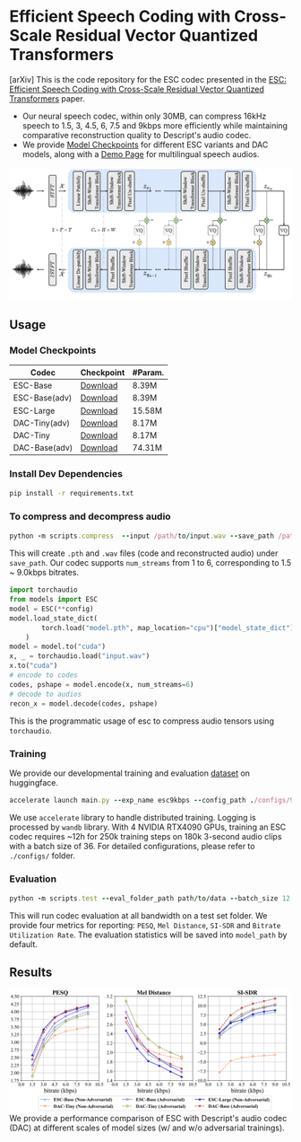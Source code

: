 # Efficient Speech Coding with Cross-Scale Residual Vector Quantized Transformers

[arXiv] This is the code repository for the ESC codec presented in the [ESC: Efficient Speech Coding with Cross-Scale Residual Vector Quantized Transformers](https://arxiv.org/abs/2404.19441) paper. 
- Our neural speech codec, within only 30MB, can compress 16kHz speech to 1.5, 3, 4.5, 6, 7.5 and 9kbps more efficiently while maintaining comparative reconstruction quality to Descript's audio codec. 
- We provide [Model Checkpoints](#model-checkpoints) for different ESC variants and DAC models, along with a [Demo Page](https://western-spatula-93a.notion.site/Efficient-Speech-Codec-0e513f33cf104f799e16bcad015b03ef?pvs=4) for multilingual speech audios. 

![An illustration of ESC Architecture](assets/architecture.png)
## Usage

### Model Checkpoints

| Codec  | Checkpoint                                      | #Param. |
|--------|-------------------------------------------------|----------|
| ESC-Base           | [Download](https://drive.google.com/file/d/1OF1ab3az6nKOY8owSUhUH0ksYHFmR1bc/view?usp=sharing) | 8.39M    |
| ESC-Base(adv)      | [Download](https://drive.google.com/file/d/1_g1dFYhY7qXKWkcq8_Q6I-kv8tQW_SF7/view?usp=sharing) | 8.39M    |
| ESC-Large          | [Download](https://drive.google.com/file/d/180Q4zctqeNnDmRvoMsVQ-3iCB5FriJbN/view?usp=sharing) | 15.58M   |
| DAC-Tiny(adv)      | [Download](https://drive.google.com/file/d/1ED-B_S7ftsb8CqoFGTNkWUIrMKrk-iiu/view?usp=sharing) | 8.17M    |
| DAC-Tiny           | [Download](https://drive.google.com/file/d/1jk8zPYBYmxgsiSzrgoQynF6hnzoiIuX8/view?usp=sharing) | 8.17M    |
| DAC-Base(adv)      | [Download](https://drive.google.com/file/d/1moy0FX-aPlx54MajBRuE-zjYeNlJUjI6/view?usp=sharing) | 74.31M   |


### Install Dev Dependencies
```bash
pip install -r requirements.txt
```

### To compress and decompress audio
```ruby
python -m scripts.compress  --input /path/to/input.wav --save_path /path/to/output --model_path /path/to/model --num_streams 6 --device cpu 
```
This will create `.pth` and `.wav` files (code and reconstructed audio) under `save_path`. Our codec supports `num_streams` from 1 to 6, corresponding to 1.5 ~ 9.0kbps bitrates. 

```python
import torchaudio
from models import ESC
model = ESC(**config)
model.load_state_dict(
        torch.load("model.pth", map_location="cpu")["model_state_dict"],
    )
model = model.to("cuda")
x, _ = torchaudio.load("input.wav")
x.to("cuda")
# encode to codes
codes, pshape = model.encode(x, num_streams=6)
# decode to audios
recon_x = model.decode(codes, pshape)
```
This is the programmatic usage of esc to compress audio tensors using `torchaudio`. 

### Training

We provide our developmental training and evaluation [dataset](https://huggingface.co/datasets/Tracygu/dnscustom/tree/main) on huggingface.
```ruby
accelerate launch main.py --exp_name esc9kbps --config_path ./configs/9kbps_final.yaml --wandb_project efficient-speech-codec --lr 1.0e-4 --num_epochs 80 --num_pretraining_epochs 15 --num_devices 4 --dropout_rate 0.75 --save_path /path/to/output --seed 53
```
We use `accelerate` library to handle distributed training. Logging is processed by `wandb` library. With 4 NVIDIA RTX4090 GPUs, training an ESC codec requires ~12h for 250k training steps on 180k 3-second audio clips with a batch size of 36. For detailed configurations, please refer to `./configs/` folder. 

### Evaluation

```ruby
python -m scripts.test --eval_folder_path path/to/data --batch_size 12 --model_path /path/to/model --device cuda
```
This will run codec evaluation at all bandwidth on a test set folder. We provide four metrics for reporting: `PESQ`, `Mel Distance`, `SI-SDR` and `Bitrate Utilization Rate`. The evaluation statistics will be saved into `model_path` by default.  

## Results

![Performance Evaluation](assets/results.png)
We provide a performance comparison of ESC with Descript's audio codec (DAC) at different scales of model sizes (w/ and w/o adversarial trainings).